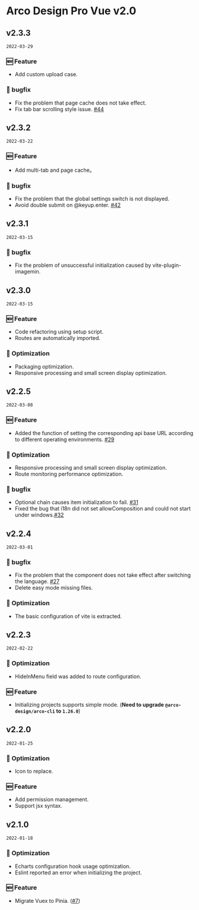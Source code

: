# Arco Design Pro Vue v2.0

## v2.3.3

`2022-03-29`

### 🆕 Feature

- Add custom upload case.

### 🐛 bugfix

- Fix the problem that page cache does not take effect.
- Fix tab bar scrolling style issue. [#44](https://github.com/arco-design/arco-design-pro-vue/pull/44)

## v2.3.2

`2022-03-22`

### 🆕 Feature

- Add multi-tab and page cache。

### 🐛 bugfix

- Fix the problem that the global settings switch is not displayed.
- Avoid double submit on @keyup.enter. [#42](https://github.com/arco-design/arco-design-pro-vue/pull/42)

## v2.3.1

`2022-03-15`

### 🐛 bugfix

- Fix the problem of unsuccessful initialization caused by vite-plugin-imagemin.

## v2.3.0

`2022-03-15`

### 🆕 Feature

- Code refactoring using setup script.
- Routes are automatically imported.

### 💎 Optimization

- Packaging optimization.
- Responsive processing and small screen display optimization.

## v2.2.5

`2022-03-08`

### 🆕 Feature

- Added the function of setting the corresponding api base URL according to different operating environments. [#29](https://github.com/arco-design/arco-design-pro-vue/pull/29)

### 💎 Optimization

- Responsive processing and small screen display optimization.
- Route monitoring performance optimization.

### 🐛 bugfix

- Optional chain causes item initialization to fail. [#31](https://github.com/arco-design/arco-design-pro-vue/issues/31)
- Fixed the bug that i18n did not set allowComposition and could not start under windows.[#32](https://github.com/arco-design/arco-design-pro-vue/pull/32)

## v2.2.4

`2022-03-01`

### 🐛 bugfix

- Fix the problem that the component does not take effect after switching the language. [#27](https://github.com/arco-design/arco-design-pro-vue/issues/27)
- Delete easy mode missing files.

### 💎 Optimization

- The basic configuration of vite is extracted.

## v2.2.3

`2022-02-22`

### 💎 Optimization

- HideInMenu field was added to route configuration.

### 🆕 Feature

- Initializing projects supports simple mode. (**Need to upgrade `@arco-design/arco-cli` to `1.26.0`**)


## v2.2.0

`2022-01-25`

### 💎 Optimization

- Icon to replace.

### 🆕 Feature

- Add permission management.
- Support jsx syntax.


## v2.1.0

`2022-01-18`

### 💎 Optimization

- Echarts configuration hook usage optimization.
- Eslint reported an error when initializing the project.

### 🆕 Feature

- Migrate Vuex to Pinia. ([#7](https://github.com/arco-design/arco-design-pro-vue/pull/7))
